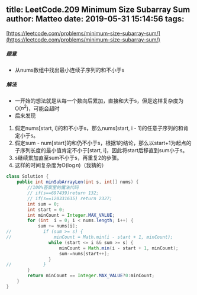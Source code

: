 title: LeetCode.209 Minimum Size Subarray Sum
author: Matteo
date: 2019-05-31 15:14:56
tags:
---
[https://leetcode.com/problems/minimum-size-subarray-sum/](https://leetcode.com/problems/minimum-size-subarray-sum/)
##### 题意
* 从nums数组中找出最小连续子序列的和不小于s
##### 解法
* 一开始的想法就是从每一个数向后累加，直接和大于s，但是这样复杂度为O($n^2$)，可能会超时
* 后来发现
1. 假定nums[start, i]的和不小于s，那么nums[start, i - 1]的任意子序列的和肯定小于s。
2. 假定sum - num[start]的和仍不小于s，根据1的结论，那么以start+1为起点的子序列长度的最小值肯定不小于[start, i]，因此将start后移直到sum小于s。
3. s继续累加直至sum不小于s，再重复2的步骤。
4. 这样的时间复杂度为O($\log n$)（我猜的）
```java
class Solution {
    public int minSubArrayLen(int s, int[] nums) {
        //100%答案里的魔法代码
        // if(s==697439)return 132;
        // if(s==120331635) return 2327;
        int sum = 0;
        int start = 0;
        int minCount = Integer.MAX_VALUE;
        for (int  i = 0; i < nums.length; i++) {
            sum += nums[i];
//            if (sum >= s) {
//                minCount = Math.min(i - start + 1, minCount);
                while (start <= i && sum >= s) {
                    minCount = Math.min(i - start + 1, minCount);
                    sum-=nums[start++];
                }
//            }
        }
        return minCount == Integer.MAX_VALUE?0:minCount;
    }
}
```